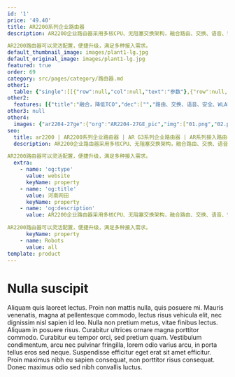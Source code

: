 ```yaml
---
id: '1'
price: '49.40'
title: AR2200系列企业路由器
description: AR2200企业路由器采用多核CPU、无阻塞交换架构，融合路由、交换、语音、安全等多种业务，支持开放业务平台(OSP)，可应用于中型企业总部、大中型企业分支，具有灵活的扩展能力。

AR2200路由器可以灵活配置，便捷升级，满足多种接入需求。
default_thumbnail_image: images/plant1-lg.jpg
default_original_image: images/plant1-lg.jpg
featured: true
order: 69
category: src/pages/category/路由器.md
other1: 
  table: {"single":[[{"row":null,"col":null,"text":"参数"},{"row":null,"col":null,"text":"AR2204-27GE\n/AR2204-27GE-P"},{"row":null,"col":null,"text":"AR2204-51GE\n/AR2204-51GE-P"},{"row":null,"col":null,"text":"AR2204E"},{"row":null,"col":null,"text":"AR2204XE"},{"row":null,"col":null,"text":"AR2220E"},{"row":null,"col":null,"text":"AR2240C"},{"row":null,"col":null,"text":"AR2240"}],[{"row":null,"col":null,"text":"转发性能"},{"row":null,"col":"7","text":"2Mpps-25Mpps"}],[{"row":null,"col":null,"text":"固定端口"},{"row":null,"col":null,"text":" 3* E\n(1*Combo)\n24*GE\nPoE款型：\n8*GE支持PoE"},{"row":null,"col":null,"text":"3*GE\n(1*Combo)\n48*GE\nPoE款型：\n8*GE支持PoE"},{"row":null,"col":null,"text":"3*GE\n(1*Combo)"},{"row":null,"col":null,"text":"2*10GE SFP+，\n10* GE SFP，\n8*GE RJ45 WAN"},{"row":null,"col":null,"text":"3*GE\n(1*Combo)"},{"row":null,"col":null,"text":"4*GE+4GE光+\n2*GE Combo"},{"row":null,"col":null,"text":"3*GE\n(2*Combo)\n/4*GE Combo+\n2*GE SFP/\n4*GE Combo+\n2*10GE SFP+"}],[{"row":null,"col":null,"text":"SIC插槽"},{"row":null,"col":null,"text":"4"},{"row":null,"col":null,"text":"4"},{"row":null,"col":null,"text":"4"},{"row":null,"col":null,"text":"4"},{"row":null,"col":null,"text":"4"},{"row":null,"col":null,"text":"4"},{"row":null,"col":null,"text":"4"}],[{"row":null,"col":null,"text":"WSIC插槽\n(缺省/最大)"},{"row":null,"col":null,"text":"0"},{"row":null,"col":null,"text":"0"},{"row":null,"col":null,"text":"0/2"},{"row":null,"col":null,"text":"0/2"},{"row":null,"col":null,"text":"2/4"},{"row":null,"col":null,"text":"2/4"},{"row":null,"col":null,"text":"2/4"}],[{"row":null,"col":null,"text":"XSIC插槽\n(缺省/最大)"},{"row":null,"col":null,"text":"0"},{"row":null,"col":null,"text":"0"},{"row":null,"col":null,"text":"0"},{"row":null,"col":null,"text":"0"},{"row":null,"col":null,"text":"0/2"},{"row":null,"col":null,"text":"2/4"},{"row":null,"col":null,"text":"2/4"}],[{"row":null,"col":null,"text":"冗余电源"},{"row":null,"col":null,"text":"内置双电源\n(PoE款型)"},{"row":null,"col":null,"text":"内置双电源\n(PoE款型)"},{"row":null,"col":null,"text":"内置双电源"},{"row":null,"col":null,"text":"内置双电源"},{"row":null,"col":null,"text":"RPS"},{"row":null,"col":null,"text":"内置双电源"},{"row":null,"col":null,"text":"内置双电源"}],[{"row":null,"col":null,"text":"电源"},{"row":null,"col":null,"text":"AC: 100~240V，\n50/60 HZ"},{"row":null,"col":null,"text":"AC: 100~240V，50/60 HZ"},{"row":null,"col":null,"text":"AC: 100~240V，50/60 HZ\nDC: -48~-60V"},{"row":null,"col":null,"text":"AC: 100~240V，50/60 HZ"},{"row":null,"col":null,"text":"AC: 100~240V，50/60 HZ"},{"row":null,"col":null,"text":"AC: 100~240V，50/60 HZ\nDC: -48~-60V\n"},{"row":null,"col":null,"text":"AC: 100~240V，50/60 HZ\nDC: -48~-60V\n"}],[{"row":null,"col":null,"text":"外形尺寸\n(WxDxH)"},{"row":null,"col":null,"text":"442 mm x 420 mm x 44.5 mm"},{"row":null,"col":null,"text":"442 mm x 420 mm x 44.5 mm"},{"row":null,"col":null,"text":"442 mm x 420 mm x 44.5 mm"},{"row":null,"col":null,"text":"442 mm x 420 mm x 44.5 mm"},{"row":null,"col":null,"text":"442 mm x 420 mm x 44.5 mm"},{"row":null,"col":null,"text":"442 mm x 470 mm x 88.1 mm"},{"row":null,"col":null,"text":"442 mm x 470 mm x 88.1 mm"}]]}
other2:
  features: [{"title":"融合，降低TCO","dec":["","路由、交换、语音、安全、WLAN等多种融合业务，满足企业业务多元化的需求",""]},{"title":"高可靠性，保障业务0中断","dec":["","采用多核架构，业务转发无阻塞，支持板卡热插拔技术，提供毫秒级故障检测以及链路备份技术",""]},{"title":"便捷运维","dec":["","全网统一网管，设备、流量、质量、业务可视，简化运维",""]}]
other3: null
other4:
  images: {"ar2204-27ge":{"org":"AR2204-27GE_pic","img":["01.png","02.png","03.png","04.png","05.png","06.png","07.png","08.png","09.png","10.png","11.png"]}}
seo:
  title: ar2200 | AR2200系列企业路由器 | AR G3系列企业路由器 | AR系列接入路由器 | 路由器 | 企业网络
  description: AR2200企业路由器采用多核CPU、无阻塞交换架构，融合路由、交换、语音、安全等多种业务，支持开放业务平台(OSP)，可应用于中型企业总部、大中型企业分支，具有灵活的扩展能力。

AR2200路由器可以灵活配置，便捷升级，满足多种接入需求。
  extra:
    - name: 'og:type'
      value: website
      keyName: property
    - name: 'og:title'
      value: 河南网田
      keyName: property
    - name: 'og:description'
      value: AR2200企业路由器采用多核CPU、无阻塞交换架构，融合路由、交换、语音、安全等多种业务，支持开放业务平台(OSP)，可应用于中型企业总部、大中型企业分支，具有灵活的扩展能力。

AR2200路由器可以灵活配置，便捷升级，满足多种接入需求。
      keyName: property
    - name: Robots
      value: all
template: product
---
```


# Nulla suscipit

Aliquam quis laoreet lectus. Proin non mattis nulla, quis posuere mi. Mauris venenatis, magna at pellentesque commodo, lectus risus vehicula elit, nec dignissim nisl sapien id leo. Nulla non pretium metus, vitae finibus lectus. Aliquam in posuere risus. Curabitur ultrices ornare magna porttitor commodo. Curabitur eu tempor orci, sed pretium quam. Vestibulum condimentum, arcu nec pulvinar fringilla, lorem odio varius arcu, in porta tellus eros sed neque. Suspendisse efficitur eget erat sit amet efficitur. Proin maximus nibh eu sapien consequat, non porttitor risus consequat. Donec maximus odio sed nibh convallis luctus.